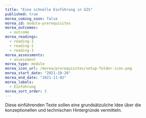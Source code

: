 ```yaml
---
title: "Eine schnelle Einführung in GIS"
published: true
morea_coming_soon: false
morea_id: module-prerequisites
morea_outcomes:
  - outcome
morea_readings:
  - reading-1
  - reading-2
  - reading-3
morea_assessments:
  - assessment
morea_type: module
morea_icon_url: /morea/prerequisites/setup-folder-icon.png
morea_start_date: "2021-10-26"
morea_end_date: "2021-11-02"
morea_labels: 
  - Einführung
morea_sort_order: 5
---
```


Diese einführenden Texte sollen eine grundsätzuliche Idee über die konzeptionellen und technischen Hintergründe vermitteln.
